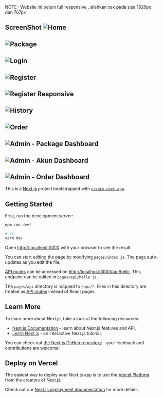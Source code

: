 NOTE : Website ini belum full responsive , silahkan cek pada size 1920px dan 767px

ScreenShot
![Home](https://user-images.githubusercontent.com/40363306/196846689-1d566771-59de-4bab-a5ac-2d32bb936b93.png)
--------------------------------------------------------------------------------------------------------------

![Package](https://user-images.githubusercontent.com/40363306/196846895-084e54e3-4334-4b56-b037-a98f48f7442b.png)
------------------------------------------------------------------------------------------------------------------------------------------------------------------------------------------------------------------------------------------------------------------------------------------------------------------------------------------

![Login](https://user-images.githubusercontent.com/40363306/196846976-8482623e-6015-493e-a58e-6b560b431285.png)
----------------------------------------------------------------------------------------------------------------------------------------------------------------------------------------------------------------------------

![Register](https://user-images.githubusercontent.com/40363306/196847058-a4637d1c-a2d1-4a7c-bfb0-cd9e8ff70f50.png)
--------------------------------------------------------------------------------------------------------------

![Register Responsive](https://user-images.githubusercontent.com/40363306/196847178-b5da058d-8ff3-462d-8085-fcd8c9efda2b.png)
--------------------------------------------------------------------------------------------------------------

![History](https://user-images.githubusercontent.com/40363306/196847527-b14eb666-36cb-4057-ad70-c593eaa14f16.png)
--------------------------------------------------------------------------------------------------------------

![Order](https://user-images.githubusercontent.com/40363306/196847604-3500451d-1fac-4c56-ad4d-776c2b6a496a.png)
--------------------------------------------------------------------------------------------------------------

![Admin - Package Dashboard](https://user-images.githubusercontent.com/40363306/196847673-4780f9a7-efd3-4622-ba56-5fd18c2c8775.png)
--------------------------------------------------------------------------------------------------------------

![Admin - Akun Dashboard](https://user-images.githubusercontent.com/40363306/196848042-e026aea2-78ae-4c9d-92e5-843b932ebbfa.png)
--------------------------------------------------------------------------------------------------------------

![Admin - Order Dashboard](https://user-images.githubusercontent.com/40363306/196848255-9d915108-d7c8-4abc-8c8a-d3b5ec39faad.png)
--------------------------------------------------------------------------------------------------------------
This is a [Next.js](https://nextjs.org/) project bootstrapped with [`create-next-app`](https://github.com/vercel/next.js/tree/canary/packages/create-next-app).

## Getting Started

First, run the development server:

```bash
npm run dev!

# or
yarn dev
```

Open [http://localhost:3000](http://localhost:3000) with your browser to see the result.

You can start editing the page by modifying `pages/index.js`. The page auto-updates as you edit the file.

[API routes](https://nextjs.org/docs/api-routes/introduction) can be accessed on [http://localhost:3000/api/hello](http://localhost:3000/api/hello). This endpoint can be edited in `pages/api/hello.js`.

The `pages/api` directory is mapped to `/api/*`. Files in this directory are treated as [API routes](https://nextjs.org/docs/api-routes/introduction) instead of React pages.

## Learn More

To learn more about Next.js, take a look at the following resources:

- [Next.js Documentation](https://nextjs.org/docs) - learn about Next.js features and API.
- [Learn Next.js](https://nextjs.org/learn) - an interactive Next.js tutorial.

You can check out [the Next.js GitHub repository](https://github.com/vercel/next.js/) - your feedback and contributions are welcome!

## Deploy on Vercel

The easiest way to deploy your Next.js app is to use the [Vercel Platform](https://vercel.com/new?utm_medium=default-template&filter=next.js&utm_source=create-next-app&utm_campaign=create-next-app-readme) from the creators of Next.js.

Check out our [Next.js deployment documentation](https://nextjs.org/docs/deployment) for more details.

